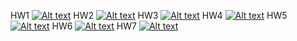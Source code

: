 HW1
[![Alt text](https://www.youtube.com/watch?v=iV79KBzybME/0.jpg)](https://www.youtube.com/watch?v=iV79KBzybME)
HW2
[![Alt text](https://www.youtube.com/watch?v=URLeqvvGloc/0.jpg)](https://www.youtube.com/watch?v=URLeqvvGloc)
HW3
[![Alt text](https://www.youtube.com/watch?v=pzm8Fkqj668/0.jpg)](https://www.youtube.com/watch?v=pzm8Fkqj668)
HW4
[![Alt text](https://www.youtube.com/watch?v=0J1gupwXfFQ/0.jpg)](https://www.youtube.com/watch?v=0J1gupwXfFQ)
HW5
[![Alt text](https://www.youtube.com/watch?v=a38I2VzzgKA/0.jpg)](https://www.youtube.com/watch?v=a38I2VzzgKA)
HW6
[![Alt text](https://www.youtube.com/watch?v=Em2UWjUSw6o/0.jpg)](https://www.youtube.com/watch?v=Em2UWjUSw6o)
HW7
[![Alt text](https://www.youtube.com/watch?v=T6Rq63VkVVk/0.jpg)](https://www.youtube.com/watch?v=T6Rq63VkVVk)
